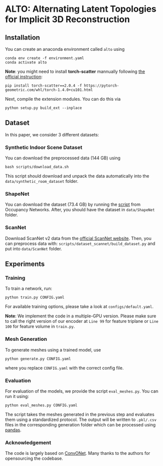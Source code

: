 # ALTO: Alternating Latent Topologies for Implicit 3D Reconstruction


## Installation
You can create an anaconda environment called `alto` using
```
conda env create -f environment.yaml
conda activate alto
```
**Note**: you might need to install **torch-scatter** mannually following [the official instruction](https://github.com/rusty1s/pytorch_scatter#pytorch-140):
```
pip install torch-scatter==2.0.4 -f https://pytorch-geometric.com/whl/torch-1.4.0+cu101.html
```

Next, compile the extension modules.
You can do this via
```
python setup.py build_ext --inplace
```

## Dataset
In this paper, we consider 3 different datasets:
### Synthetic Indoor Scene Dataset
You can download the preprocessed data (144 GB) using

```
bash scripts/download_data.sh
```

This script should download and unpack the data automatically into the `data/synthetic_room_dataset` folder.  

### ShapeNet
You can download the dataset (73.4 GB) by running the [script](https://github.com/autonomousvision/occupancy_networks#preprocessed-data) from Occupancy Networks. After, you should have the dataset in `data/ShapeNet` folder.

### ScanNet
Download ScanNet v2 data from the [official ScanNet website](https://github.com/ScanNet/ScanNet).
Then, you can preprocess data with:
`scripts/dataset_scannet/build_dataset.py` and put into `data/ScanNet` folder.  

## Experiments
### Training
To train a network, run:
```
python train.py CONFIG.yaml
```
For available training options, please take a look at `configs/default.yaml`.

**Note**: We implement the code in a multiple-GPU version. Please make sure to call the right version of our encoder at `Line 99` for feature triplane or `Line 100` for feature volume in `train.py`.

### Mesh Generation
To generate meshes using a trained model, use
```
python generate.py CONFIG.yaml
```
where you replace `CONFIG.yaml` with the correct config file.


### Evaluation
For evaluation of the models, we provide the script `eval_meshes.py`. You can run it using:
```
python eval_meshes.py CONFIG.yaml
```
The script takes the meshes generated in the previous step and evaluates them using a standardized protocol. The output will be written to `.pkl/.csv` files in the corresponding generation folder which can be processed using [pandas](https://pandas.pydata.org/).

### Acknowledgement 
The code is largely based on [ConvONet](https://github.com/autonomousvision/convolutional_occupancy_networks). Many thanks to the authors for opensourcing the codebase. 
